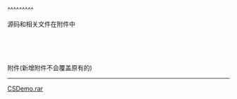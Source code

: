 
<BlogInfo title="c#实现tcp通讯" author="白日梦想猿" pv=0 read_times=0 pre_cost_time=1 category="c#" tag_list="['tcp', 'c#']" create_time="2021.11.05 09:33:23.635007" update_time="2021.11.05 09:33:23" />

^^^^^^^^^
<p data-we-empty-p="">源码和相关文件在附件中</p><br><br><br><p data-we-empty-p="">​附件​(新增附件不会覆盖原有的)<br></p><hr><p data-we-empty-p="" class="CFP"><a href="http://www.lll.plus/static/file/2021/11/05/CSDemo.rar" target="_blank">CSDemo.rar</a><br></p>
